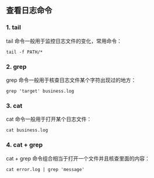 ## 查看日志命令

### 1. tail

tail 命令一般用于监控日志文件的变化，常用命令：

```shell
tail -f PATH/*
```



### 2. grep

grep 命令一般用于核查日志文件某个字符出现过的地方：

```shell
grep 'target' business.log
```



### 3. cat

cat 命令一般用于打开某个日志文件：

```shell
cat business.log
```



### 4. cat + grep

cat + grep 命令组合相当于打开一个文件并且核查里面的内容：

```shell
cat error.log | grep 'message'
```

